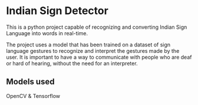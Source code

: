 # Indian Sign Detector

This is a python project capable of recognizing and converting Indian Sign Language into words in real-time. 

The project uses a model that has been trained on a dataset of sign language gestures to recognize and interpret the gestures made by the user. It is important to have a way to communicate with people who are deaf or hard of hearing, without the need for an interpreter.

## Models used
OpenCV &
Tensorflow

